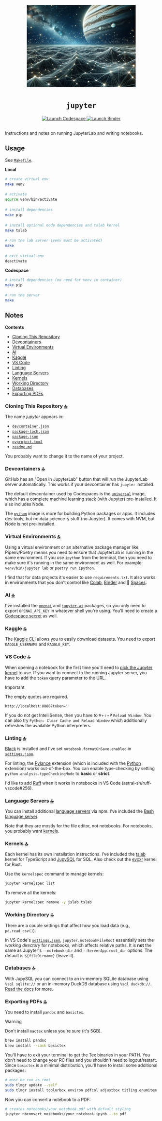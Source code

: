 <div align="center">
  <!-- Illustration of a vast digital neural network in a 3-dimensional form, spread out in the
  zero gravity of outer space. The nodes twinkle like stars, and the connecting lines stream like
  shooting stars. Looming in the distance is Jupiter, its magnificent appearance adding a touch of
  natural beauty to the digital scene. -->
  <img src="./jupyter.jpg" width="360" height="270" />
  <h1><code>jupyter</code></h1>
  <a href="https://github.com/codespaces/new/adamelliotfields/jupyter?machine=basicLinux32gb&devcontainer_path=.devcontainer/devcontainer.json">
    <img src="https://img.shields.io/badge/launch-codespace-24292E?logo=github" alt="Launch Codespace" />
  </a>
  <a href="https://mybinder.org/v2/gh/adamelliotfields/jupyter/main">
    <img src="https://mybinder.org/badge_logo.svg" alt="Launch Binder" />
  </a>
</div>
<br />

Instructions and notes on running JupyterLab and writing notebooks.

## Usage

See [`Makefile`](./Makefile).

**Local**

```bash
# create virtual env
make venv

# activate
source venv/bin/activate

# install dependencies
make pip

# install optional node dependencies and tslab kernel
make tslab

# run the lab server (venv must be activated)
make

# exit virtual env
deactivate
```

**Codespace**

```bash
# install dependencies (no need for venv in container)
make pip

# run the server
make
```

## Notes

**Contents**
* [Cloning This Repository](#cloning-this-repository)
* [Devcontainers](#devcontainers)
* [Virtual Environments](#virtual-environments)
* [AI](#ai)
* [Kaggle](#kaggle)
* [VS Code](#vs-code)
* [Linting](#linting)
* [Language Servers](#language-servers)
* [Kernels](#kernels)
* [Working Directory](#working-directory)
* [Databases](#databases)
* [Exporting PDFs](#exporting-pdfs)

### Cloning This Repository [:top:](#contents)

The name _jupyter_ appears in:
  * [`devcontainer.json`](./.devcontainer/devcontainer.json)
  * [`package-lock.json`](./package-lock.json)
  * [`package.json`](./package.json)
  * [`pyproject.toml`](./pyproject.toml)
  * [`readme.md`](./readme.md)

You probably want to change it to the name of your project.

### Devcontainers [:top:](#contents)

GitHub has an "Open in JupyterLab" button that will run the JupyterLab server automatically. This works if your devcontainer has `jupyter` installed.

The default devcontainer used by Codespaces is the [`universal`](https://github.com/devcontainers/images/tree/main/src/universal) image, which has a complete machine learning stack (with Jupyter) pre-installed. It also includes Node.

The [`python`](https://github.com/devcontainers/images/tree/main/src/python) image is more for building Python packages or apps. It includes dev tools, but no data science-y stuff (no Jupyter). It comes with NVM, but Node is not pre-installed.

### Virtual Environments [:top:](#contents)

Using a virtual environment or an alternative package manager like Pipenv/Poetry means you need to ensure that JupyterLab is running in the same environment. If you use `ipython` from the terminal, then you need to make sure it's running in the same environment as well. For example: `venv/bin/jupyter lab` or `poetry run ipython`.

I find that for data projects it's easier to use `requirements.txt`. It also works in environments that you don't control like [Colab](https://colab.research.google.com), [Binder](https://mybinder.org) and 🤗 [Spaces](https://huggingface.co/spaces).

### AI [:top:](#contents)

I've installed the [`openai`](https://pypi.org/project/openai) and [`jupyter-ai`](https://pypi.org/project/jupyter-ai) packages, so you only need to export `OPENAI_API_KEY` in whatever shell you're using. You'll need to create a [Codespace secret](https://docs.github.com/en/codespaces/managing-your-codespaces/managing-encrypted-secrets-for-your-codespaces) as well.

### Kaggle [:top:](#contents)

The [Kaggle CLI](https://www.kaggle.com/docs/api) allows you to easily download datasets. You need to export `KAGGLE_USERNAME` and `KAGGLE_KEY`.

### VS Code [:top:](#contents)

When opening a notebook for the first time you'll need to [pick the Jupyter kernel](https://code.visualstudio.com/docs/datascience/jupyter-kernel-management) to use. If you want to connect to the running Jupyter server, you have to add the `token` query parameter to the URL.

> [!IMPORTANT]
> The empty quotes are required.

```
http://localhost:8888?token=''
```

If you do not get IntelliSense, then you have to <kbd>⌘</kbd>+<kbd>⇧</kbd>+<kbd>P</kbd> `Reload Window`. You can also try `Python: Clear Cache and Reload Window` which additionally refreshes the available Python interpreters.

### Linting [:top:](#contents)

[Black](https://github.com/psf/black) is installed and I've set `notebook.formatOnSave.enabled` in [`settings.json`](./.vscode/settings.json).

For linting, the [Pylance](https://marketplace.visualstudio.com/items?itemName=ms-python.vscode-pylance) extension (which is included with the [Python](https://marketplace.visualstudio.com/items?itemName=ms-python.python) extension) works out-of-the-box. You can enable type-checking by setting `python.analysis.typeCheckingMode` to **basic** or **strict**.

I'd like to add [Ruff](https://github.com/astral-sh/ruff) when it works in notebooks in VS Code (astral-sh/ruff-vscode#256).

### Language Servers [:top:](#contents)

You can install additional [language servers](https://jupyterlab-lsp.readthedocs.io/en/latest/Language%20Servers.html) via npm. I've included the [Bash language server](https://github.com/bash-lsp/bash-language-server).

Note that they are mostly for the file editor, not notebooks. For notebooks, you probably want [kernels](https://github.com/jupyter/jupyter/wiki/Jupyter-kernels).

### Kernels [:top:](#contents)

Each kernel has its own installation instructions. I've included the [tslab](https://github.com/yunabe/tslab) kernel for TypeScript and [JupySQL](https://github.com/ploomber/jupysql) for SQL. Also check out the [evcxr](https://github.com/evcxr/evcxr) kernel for Rust.

Use the `kernelspec` command to manage kernels:

```sh
jupyter kernelspec list
```

To remove all the kernels:

```sh
jupyter kernelspec remove -y jslab tslab
```

### Working Directory [:top:](#contents)

There are a couple settings that affect how you load data (e.g., `pd.read_csv()`).

In VS Code's [`settings.json`](./.vscode/settings.json), `jupyter.notebookFileRoot` essentially sets the _working directory_ for notebooks, which affects relative paths. It is **not** the same as Jupyter's `--notebook-dir` and `--ServerApp.root_dir` options. The default is `${fileDirname}` (leave it).

### Databases [:top:](#contents)

With JupySQL you can connect to an in-memory SQLite database using `%sql sqlite://` or an in-memory DuckDB database using `%sql duckdb://`. [Read the docs](https://jupysql.ploomber.io) for more.

### Exporting PDFs [:top:](#contents)

You need to install `pandoc` and `basictex`.

> [!WARNING]
> Don't install `mactex` unless you're sure (it's 5GB).

```sh
brew install pandoc
brew install --cask basictex
```

You'll have to exit your terminal to get the Tex binaries in your PATH. You don't need to change your RC files and you shouldn't need to logout/restart. Since `basictex` is a minimal distribution, you'll have to install some additional packages:

```sh
# must be run as root
sudo tlmgr update --self
sudo tlmgr install tcolorbox environ pdfcol adjustbox titling enumitem soul rsfs
```

Now you can convert a notebook to a PDF:

```sh
# creates notebooks/your_notebook.pdf with default styling
jupyter nbconvert notebooks/your_notebook.ipynb --to pdf
```
